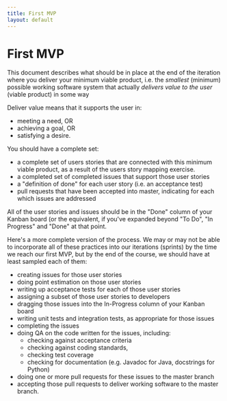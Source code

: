 ```yaml
---
title: First MVP
layout: default
---
```


# First MVP

This document describes what should be in place at the end of the iteration where you deliver your minimum viable product,
i.e. the *smallest* (minimum) possible working software system that actually *delivers value to the user* (viable product) in some way

Deliver value means that it supports the user in:
* meeting a need, OR
* achieving a goal, OR
* satisfying a desire.

You should have a complete set:
* a complete set of users stories that are connected with this minimum viable product, as a result of the users story mapping exercise.
* a completed set of completed issues that support those user stories
* a "definition of done" for each user story (i.e. an acceptance test)
* pull requests that have been accepted into master, indicating for each which issues are addressed

All of the user stories and issues should be in the "Done" column of your Kanban board (or the equivalent, if you've expanded beyond "To Do", "In Progress" and "Done" at that point.

Here's a more complete version of the process.  We may or may not be able to incorporate all of these practices into our iterations (sprints) by the time we reach our first MVP, but by the end of the course, we should have at least sampled each of them:

* creating issues for those user stories
* doing point estimation on those user stories
* writing up acceptance tests for each of those user stories
* assigning a subset of those user stories to developers
* dragging those issues into the In-Progress column of your Kanban board
* writing unit tests and integration tests, as appropriate for those issues
* completing the issues
* doing QA on the code written for the issues, including:
  * checking against acceptance criteria
  * checking against coding standards, 
  * checking test coverage
  * checking for documentation (e.g. Javadoc for Java, docstrings for Python) 
* doing one or more pull requests for these issues to the master branch
* accepting those pull requests to deliver working software to the master branch.

